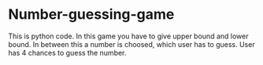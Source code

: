 # Number-guessing-game
This is python code.
In this game you have to give upper bound and lower bound.
In between this a number is choosed, which user has to guess.
User has 4 chances to guess the number.
